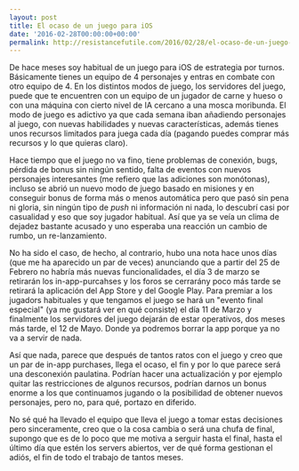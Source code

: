 ```yaml
---
layout: post
title: El ocaso de un juego para iOS
date: '2016-02-28T00:00:00+00:00'
permalink: http://resistancefutile.com/2016/02/28/el-ocaso-de-un-juego-para-ios/
---
```

De hace meses soy habitual de un juego para iOS de estrategia por turnos. Básicamente tienes un equipo de 4 personajes y entras en combate con otro equipo de 4. En los distintos modos de juego, los servidores del juego, puede que te encuentren con un equipo de un jugador de carne y hueso o con una máquina con cierto nivel de IA cercano a una mosca moribunda. El modo de juego es adictivo ya que cada semana iban añadiendo personajes al juego, con nuevas habilidades y nuevas características, además tienes unos recursos limitados para juega cada día (pagando puedes comprar más recursos y lo que quieras claro). 

Hace tiempo que el juego no va fino, tiene problemas de conexión, bugs, pérdida de bonus sin ningún sentido, falta de eventos con nuevos personajes interesantes (me refiero que las adiciones son monótonas), incluso se abrió un nuevo modo de juego basado en misiones y en conseguir bonus de forma más o menos automática pero que pasó sin pena ni gloria, sin ningún tipo de _push_ ni información ni nada, lo descubrí casi por casualidad y eso que soy jugador habitual. Así que ya se veía un clima de dejadez bastante acusado y uno esperaba una reacción un cambio de rumbo, un re-lanzamiento. 

No ha sido el caso, de hecho, al contrario, hubo una nota hace unos días (que me ha aparecido un par de veces) anunciando que a partir del 25 de Febrero no habría más nuevas funcionalidades, el día 3 de marzo se retirarán los in-app-purcahses y los foros se cerrarány poco más tarde se retirará la aplicación del App Store y del Google Play. Para premiar a los jugadors habituales y que tengamos el juego se hará un "evento final especial" (ya me gustará ver en qué consiste) el día 11 de Marzo y finalmente los servidores del juego dejarán de estar operativos, dos meses más tarde, el 12 de Mayo. Donde ya podremos borrar la app porque ya no va a servir de nada. 

Así que nada, parece que después de tantos ratos con el juego y creo que un par de in-app purchases, llega el ocaso, el fin y por lo que parece será una desconexión paulatina. Podrían hacer una actualización y por ejemplo quitar las restricciones de algunos recursos, podrían darnos un bonus enorme a los que continuamos jugando o la posibilidad de obtener nuevos personajes, pero no, para qué, portazo en diferido. 

No sé qué ha llevado el equipo que lleva el juego a tomar estas decisiones pero sinceramente, creo que o la cosa cambia o será una chufa de final, supongo que es de lo poco que me motiva a serguir hasta el final, hasta el último día que estén los servers abiertos, ver de qué forma gestionan el adiós, el fin de todo el trabajo de tantos meses.
